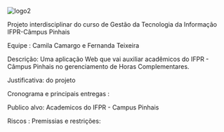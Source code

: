  
![logo2](https://github.com/fernandat87/projetohoracom/assets/114197402/60955dc6-016f-455a-8161-ea819a95f52d)




Projeto interdisciplinar do curso de Gestão da Tecnologia da Informação IFPR-Câmpus Pinhais 

Equipe : Camila Camargo e Fernanda Teixeira

Descrição: Uma aplicação Web que vai auxiliar acadêmicos do IFPR - Câmpus Pinhais no gerenciamento de Horas Complementares.

Justificativa: do projeto 

Cronograma e principais entregas :

Publico alvo: Academicos do IFPR - Campus Pinhais 

Riscos : 
Premissias e restrições: 






